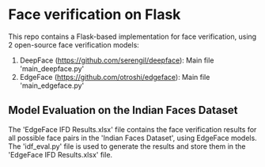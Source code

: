 # Face verification on Flask

This repo contains a Flask-based implementation for face verification, using 2 open-source face verification models:

1. DeepFace (https://github.com/serengil/deepface): Main file 'main_deepface.py'
2. EdgeFace (https://github.com/otroshi/edgeface): Main file 'main_edgeface.py'

## Model Evaluation on the Indian Faces Dataset

The 'EdgeFace IFD Results.xlsx' file contains the face verification results for all possible face pairs in the 'Indian Faces Dataset', using EdgeFace models.
The 'idf_eval.py' file is used to generate the results and store them in the 'EdgeFace IFD Results.xlsx' file.
